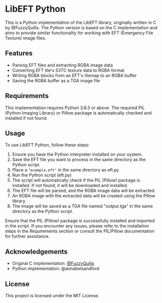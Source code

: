 # LibEFT Python

This is a Python implementation of the LibEFT library, originally written in C by @FuzzyQuills. The Python version is based on the C implementation and aims to provide similar functionality for working with EFT (Emergency File Texture) image files.

## Features

- Parsing EFT files and extracting RGBA image data
- Converting EFT tile's S3TC texture data to RGBA format
- Writing RGBA blocks from an EFT's tilemap to an RGBA buffer
- Saving the RGBA buffer as a TGA image file

## Requirements
This implementation requires Python 3.8.5 or above.
The required PIL (Python Imaging Library) or Pillow package is automatically checked and installed if not found.

## Usage

To use LibEFT Python, follow these steps:

1. Ensure you have the Python interpreter installed on your system.
2. Save the EFT file you want to process in the same directory as the Python script.
3. Place a `"example.eft"` in the same directory as eft.py
4. Run the Python script (eft.py)
5. The script will automatically check if the PIL (Pillow) package is installed. If not found, it will be downloaded and installed.
6. The EFT file will be parsed, and the RGBA image data will be extracted.
7. An RGBA image with the extracted data will be created using the Pillow library.
8. The image will be saved as a TGA file named "output.tga" in the same directory as the Python script.

Ensure that the PIL (Pillow) package is successfully installed and imported in the script. If you encounter any issues, please refer to the installation steps in the Requirements section or consult the PIL/Pillow documentation for further assistance.

## Acknowledgements

- Original C implementation: [@FuzzyQuills](https://github.com/FuzzyQuills/libeft)
- Python implementation: @annabelsandford

## License

This project is licensed under the MIT License.
